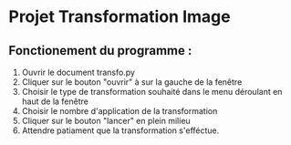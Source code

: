 # Projet Transformation Image

## Fonctionement du programme :

1. Ouvrir le document transfo.py
2. Cliquer sur le bouton "ouvrir" à sur la gauche de la fenêtre
3. Choisir le type de transformation souhaité dans le menu déroulant en haut de la fenêtre
4. Choisir le nombre d'application de la transformation
5. Cliquer sur le bouton "lancer" en plein milieu
6. Attendre patiament que la transformation s'efféctue.
